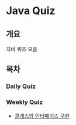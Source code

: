 # Java Quiz

## 개요
자바 퀴즈 모음

## 목차

### Daily Quiz

### Weekly Quiz
- [클래스와 인터페이스 구현](./src/Quiz/WeeklyQuiz/Interface)
